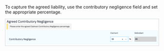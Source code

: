 To capture the agreed liability, use the contributory negligence field and set the appropriate percentage.

![Capture Agreed Liability](../../assets/agreed-liability.png)